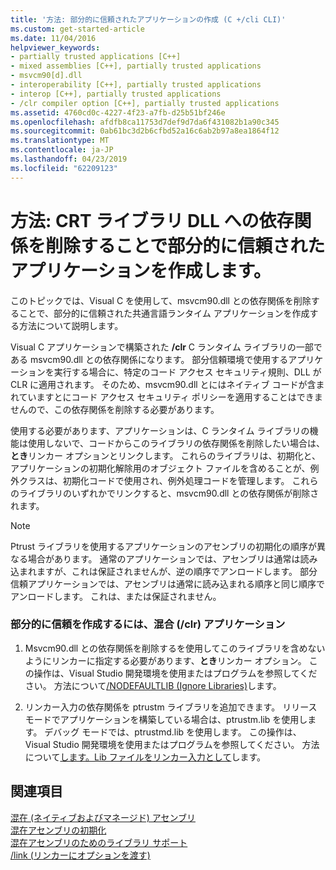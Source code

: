 ```yaml
---
title: '方法: 部分的に信頼されたアプリケーションの作成 (C +/cli CLI)'
ms.custom: get-started-article
ms.date: 11/04/2016
helpviewer_keywords:
- partially trusted applications [C++]
- mixed assemblies [C++], partially trusted applications
- msvcm90[d].dll
- interoperability [C++], partially trusted applications
- interop [C++], partially trusted applications
- /clr compiler option [C++], partially trusted applications
ms.assetid: 4760cd0c-4227-4f23-a7fb-d25b51bf246e
ms.openlocfilehash: afdfb8ca11753d7def9d7da6f431082b1a90c345
ms.sourcegitcommit: 0ab61bc3d2b6cfbd52a16c6ab2b97a8ea1864f12
ms.translationtype: MT
ms.contentlocale: ja-JP
ms.lasthandoff: 04/23/2019
ms.locfileid: "62209123"
---
```

# <a name="how-to-create-a-partially-trusted-application-by-removing-dependency-on-the-crt-library-dll"></a>方法: CRT ライブラリ DLL への依存関係を削除することで部分的に信頼されたアプリケーションを作成します。

このトピックでは、Visual C を使用して、msvcm90.dll との依存関係を削除することで、部分的に信頼された共通言語ランタイム アプリケーションを作成する方法について説明します。

Visual C アプリケーションで構築された **/clr** C ランタイム ライブラリの一部である msvcm90.dll との依存関係になります。 部分信頼環境で使用するアプリケーションを実行する場合に、特定のコード アクセス セキュリティ規則、DLL が CLR に適用されます。 そのため、msvcm90.dll とにはネイティブ コードが含まれていますとにコード アクセス セキュリティ ポリシーを適用することはできませんので、この依存関係を削除する必要があります。

使用する必要があります、アプリケーションは、C ランタイム ライブラリの機能は使用しないで、コードからこのライブラリの依存関係を削除したい場合は、**とき**リンカー オプションとリンクします。 これらのライブラリは、初期化と、アプリケーションの初期化解除用のオブジェクト ファイルを含めることが、例外クラスは、初期化コードで使用され、例外処理コードを管理します。 これらのライブラリのいずれかでリンクすると、msvcm90.dll との依存関係が削除されます。

> [!NOTE]
>  Ptrust ライブラリを使用するアプリケーションのアセンブリの初期化の順序が異なる場合があります。 通常のアプリケーションでは、アセンブリは通常は読み込まれますが、これは保証されませんが、逆の順序でアンロードします。 部分信頼アプリケーションでは、アセンブリは通常に読み込まれる順序と同じ順序でアンロードします。 これは、または保証されません。

### <a name="to-create-a-partially-trusted-mixed-clr-application"></a>部分的に信頼を作成するには、混合 (/clr) アプリケーション

1. Msvcm90.dll との依存関係を削除するを使用してこのライブラリを含めないようにリンカーに指定する必要があります、**とき**リンカー オプション。 この操作は、Visual Studio 開発環境を使用またはプログラムを参照してください。 方法について[/NODEFAULTLIB (Ignore Libraries)](../build/reference/nodefaultlib-ignore-libraries.md)します。

1. リンカー入力の依存関係を ptrustm ライブラリを追加できます。 リリース モードでアプリケーションを構築している場合は、ptrustm.lib を使用します。 デバッグ モードでは、ptrustmd.lib を使用します。 この操作は、Visual Studio 開発環境を使用またはプログラムを参照してください。 方法について[します。Lib ファイルをリンカー入力として](../build/reference/dot-lib-files-as-linker-input.md)します。

## <a name="see-also"></a>関連項目

[混在 (ネイティブおよびマネージド) アセンブリ](../dotnet/mixed-native-and-managed-assemblies.md)<br/>
[混在アセンブリの初期化](../dotnet/initialization-of-mixed-assemblies.md)<br/>
[混在アセンブリのためのライブラリ サポート](../dotnet/library-support-for-mixed-assemblies.md)<br/>
[/link (リンカーにオプションを渡す)](../build/reference/link-pass-options-to-linker.md)
